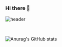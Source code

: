 ### Hi there 👋

![header](https://capsule-render.vercel.app/api?type=wave&color=auto&height=300&section=header&text=ワタクシは日本語で一番を意味するイ・ジェールと申します！-nl-何卒よろしくお願い申し上げます！&fontSize=90)

<br />

![Anurag's GitHub stats](https://github-readme-stats.vercel.app/api?username=Jaeil-Lee&theme=nightowl&show_icons=true)
